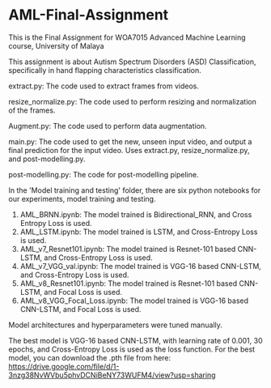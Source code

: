 # AML-Final-Assignment

This is the Final Assignment for WOA7015 Advanced Machine Learning course, University of Malaya

This assignment is about Autism Spectrum Disorders (ASD) Classification, specifically in hand flapping characteristics classification.

extract.py: The code used to extract frames from videos.

resize_normalize.py: The code used to perform resizing and normalization of the frames.

Augment.py: The code used to perform data augmentation.

main.py: The code used to get the new, unseen input video, and output a final prediction for the input video. Uses extract.py, resize_normalize.py, and post-modelling.py.

post-modelling.py: The code for post-modelling pipeline.

In the 'Model training and testing' folder, there are six python notebooks for our experiments, model training and testing.
1. AML_BRNN.ipynb: The model trained is Bidirectional_RNN, and Cross Entropy Loss is used.
2. AML_LSTM.ipynb: The model trained is LSTM, and Cross-Entropy Loss is used.
3. AML_v7_Resnet101.ipynb: The model trained is Resnet-101 based CNN-LSTM, and Cross-Entropy Loss is used.
4. AML_v7_VGG_val.ipynb: The model trained is VGG-16 based CNN-LSTM, and Cross-Entropy Loss is used.
5. AML_v8_Resnet101.ipynb: The model trained is Resnet-101 based CNN-LSTM, and Focal Loss is used.
6. AML_v8_VGG_Focal_Loss.ipynb: The model trained is VGG-16 based CNN-LSTM, and Focal Loss is used.

Model architectures and hyperparameters were tuned manually.


The best model is VGG-16 based CNN-LSTM, with learning rate of 0.001, 30 epochs, and Cross-Entropy Loss is used as the loss function.
For the best model, you can download the .pth file from here: https://drive.google.com/file/d/1-3nzg38NvWVbu5phvDCNiBeNY73WUFM4/view?usp=sharing
